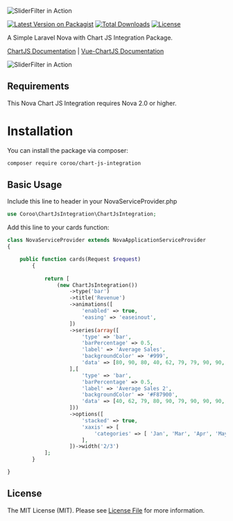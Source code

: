 ![SliderFilter in Action](https://raw.githubusercontent.com/coroo/chart-js-integration/master/src/img/header.png)

[![Latest Version on Packagist](https://img.shields.io/packagist/v/coroowicaksono/chart-js-integration)](https://packagist.org/packages/coroowicaksono/chart-js-integration)
[![Total Downloads](https://img.shields.io/packagist/dt/coroowicaksono/chart-js-integration)](https://packagist.org/packages/coroowicaksono/chart-js-integration)
[![License](https://img.shields.io/packagist/l/coroowicaksono/chart-js-integration)](https://github.com/coroo/chart-js-integration/blob/master/LICENSE)

A Simple Laravel Nova with Chart JS Integration Package. 

[ChartJS Documentation](https://www.chartjs.org/docs/latest/)
| [Vue-ChartJS Documentation](https://vue-chartjs.org/guide/)

![SliderFilter in Action](https://raw.githubusercontent.com/coroo/chart-js-integration/master/src/img/screenshot.png)


## Requirements

This Nova Chart JS Integration requires Nova 2.0 or higher.

# Installation

You can install the package via composer:

```bash
composer require coroo/chart-js-integration
```

## Basic Usage

Include this line to header in your NovaServiceProvider.php
```php
use Coroo\ChartJsIntegration\ChartJsIntegration;
```

Add this line to your cards function:
```php
class NovaServiceProvider extends NovaApplicationServiceProvider
{

    public function cards(Request $request)
        {
    
            return [
                (new ChartJsIntegration())
                    ->type('bar')
                    ->title('Revenue')
                    ->animations([
                        'enabled' => true,
                        'easing' => 'easeinout',
                    ])
                    ->series(array([
                        'type' => 'bar',
                        'barPercentage' => 0.5,
                        'label' => 'Average Sales',
                        'backgroundColor' => '#999',
                        'data' => [80, 90, 80, 40, 62, 79, 79, 90, 90, 90, 92, 91],
                    ],[
                        'type' => 'bar',
                        'barPercentage' => 0.5,
                        'label' => 'Average Sales 2',
                        'backgroundColor' => '#F87900',
                        'data' => [40, 62, 79, 80, 90, 79, 90, 90, 90, 92, 91, 80],
                    ]))
                    ->options([
                        'stacked' => true,
                        'xaxis' => [
                            'categories' => [ 'Jan', 'Mar', 'Apr', 'May', 'Jun', 'Jul', 'Aug', 'Sep', 'Oct' ]
                        ],
                    ])->width('2/3')
            ];
        }

}
```

## License

The MIT License (MIT). Please see [License File](https://github.com/coroo/chart-js-integration/blob/master/LICENSE) for more information.


